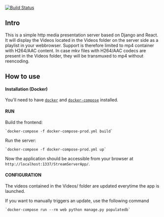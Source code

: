 [![Build Status](https://travis-ci.org/DerouineauNicolas/HttpStreamingServer.svg?branch=master)](https://travis-ci.org/DerouineauNicolas/HttpStreamingServer)

Intro
-------------------

This is a simple http media presentation server based on Django and React.
It will display the Videos located in the Videos folder on the server side as a playlist in your webbrowser. Support is therefore limited to mp4 container with H264/AAC content. In case mkv files with H264/AAC codecs are present in the Videos folder, they will be transmuxed to mp4 without reencoding.


How to use
-------------------

#### Installation (Docker)

You'll need to have [`docker`](https://docs.docker.com/install/) and [`docker-compose`](https://docs.docker.com/compose/install/) installed.

#### RUN

Build the frontend:

    `docker-compose -f docker-compose-prod.yml build`

Run the server:

    `docker-compose -f docker-compose-prod.yml up`

Now the application should be accessible from your browser at `http://localhost:1337/StreamServerApp/`.


#### CONFIGURATION

The videos contained in the Videos/ folder are updated everytime the app is launched.

If you want to manually triggers an update, use the following command

    `docker-compose run --rm web python manage.py populatedb`
